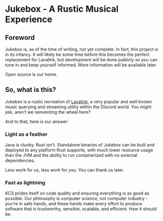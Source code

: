 # Jukebox - A Rustic Musical Experience

## Foreword

Jukebox is, as of the time of writing, not yet complete. In fact, this project
is in its infancy. It will likely be some time before this becomes the perfect
replacement for Lavalink, but development will be done publicly so you can tune
in and keep yourself informed. More information will be available later.

Open source is our home.

## So, what is this?

Jukebox is a rustic recreation of [Lavalink], a very popular and well known
music querying and streaming utility within the Discord world. You might ask,
aren't we reinventing the wheel here?

And to that, here is our answer:

[Lavalink]: https://github.com/freyacodes/lavalink

### Light as a feather

Java is clunky. Rust isn't. Standalone binaries of Jukebox can be built and
deployed to any platform Rust supports, with much lower resource usage than
the JVM and the ability to run containerized with no external dependencies.

Less work for us, less work for you. You can thank us later.

### Fast as lightning

KCS prides itself on code quality and ensuring everything is as good as
possible. Our philosophy is computer science, not computer industry - you're in
safe hands, and these hands make every effort to produce software that is
trustworthy, sensible, scalable, and efficient. How it should be.
